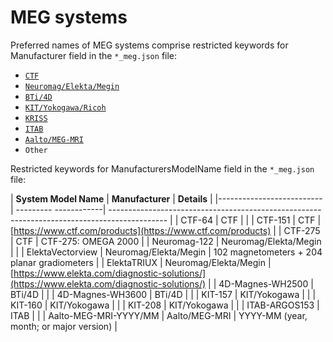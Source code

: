 # MEG systems

Preferred names of MEG systems comprise restricted keywords for Manufacturer field in the `*_meg.json` file:

-   [`CTF`](meg-file-formats.md#ctf)
-   [`Neuromag/Elekta/Megin`](meg-file-formats.md#neuromagelektamegin)
-   [`BTi/4D`](meg-file-formats.md#bti4d-neuroimaging)
-   [`KIT/Yokogawa/Ricoh`](meg-file-formats.md#kityokogawaricoh)
-   [`KRISS`](meg-file-formats.md#kriss)
-   [`ITAB`](meg-file-formats.md#itab)
-   [`Aalto/MEG-MRI`](meg-file-formats.md#aalto-megmri)
-   `Other`

Restricted keywords for ManufacturersModelName field in the `*_meg.json` file:

| **System Model Name**     | **Manufacturer**      | **Details**                                                                                  |
|-------------------------- | --------- ------------| -------------------------------------------------------------------------------------------- |
| CTF-64                    | CTF                   |                                                                                              |
| CTF-151                   | CTF                   | [https://www.ctf.com/products](https://www.ctf.com/products)                                 |
| CTF-275                   | CTF                   | CTF-275: OMEGA 2000                                                                          |
| Neuromag-122              | Neuromag/Elekta/Megin |                                                                                              |
| ElektaVectorview          | Neuromag/Elekta/Megin | 102 magnetometers + 204 planar gradiometers                                                  |
| ElektaTRIUX               | Neuromag/Elekta/Megin | [https://www.elekta.com/diagnostic-solutions/](https://www.elekta.com/diagnostic-solutions/) |
| 4D-Magnes-WH2500          | BTi/4D                |                                                                                              |
| 4D-Magnes-WH3600          | BTi/4D                |                                                                                              |
| KIT-157                   | KIT/Yokogawa          |                                                                                              |
| KIT-160                   | KIT/Yokogawa          |                                                                                              |
| KIT-208                   | KIT/Yokogawa          |                                                                                              |
| ITAB-ARGOS153             | ITAB                  |                                                                                              |
| Aalto-MEG-MRI-YYYY/MM     | Aalto/MEG-MRI         | YYYY-MM (year, month; or major version)                                                      |
